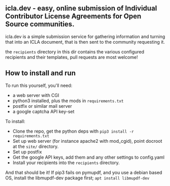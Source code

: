 ## icla.dev - easy, online submission of Individual Contributor License Agreements for Open Source communities.
icla.dev is a simple submission service for gathering information and turning that into an ICLA document, that is then sent to the community requesting it. 

the `recipients` directory in this dir contains the various configured recipients and their templates, pull requests are most welcome!


## How to install and run
To run this yourself, you'll need:

- a web server with CGI
- python3 installed, plus the mods in `requirements.txt`
- postfix or similar mail server
- a google captcha API key-set

To install:
- Clone the repo, get the python deps with `pip3 install -r requirements.txt`
- Set up web server (for instance apache2 with mod_cgid), point docroot at the `site/` directory.
- Set up postfix
- Get the google API keys, add them and any other settings to config.yaml
- Install your recipients into the `recipients` directory.

And that should be it!
If pip3 fails on pymupdf, and you use a debian based OS, install the libmupdf-dev package first; `apt install libmupdf-dev`

